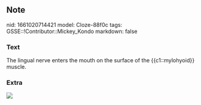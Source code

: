 ## Note
nid: 1661020714421
model: Cloze-88f0c
tags: GSSE::!Contributor::Mickey_Kondo
markdown: false

### Text
The lingual nerve enters the mouth on the surface of the {{c1::mylohyoid}} muscle.

### Extra
<img src="the-mylohyoid-muscle-6-638.jpg">
